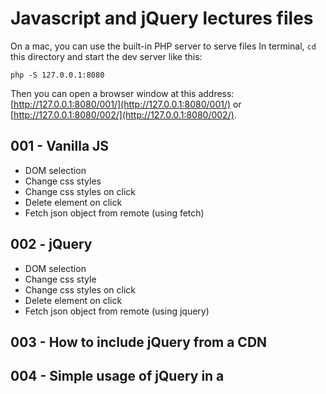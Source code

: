 # Javascript and jQuery lectures files

On a mac, you can use the built-in PHP server to serve files
In terminal, `cd` this directory and start the dev server like this:

`
php -S 127.0.0.1:8080
`

Then you can open a browser window at this address: [http://127.0.0.1:8080/001/](http://127.0.0.1:8080/001/) or [http://127.0.0.1:8080/002/](http://127.0.0.1:8080/002/).


## 001 - Vanilla JS
* DOM selection
* Change css styles
* Change css styles on click
* Delete element on click
* Fetch json object from remote (using fetch)

## 002 - jQuery
* DOM selection
* Change css style
* Change css styles on click
* Delete element on click
* Fetch json object from remote (using jquery)

## 003 - How to include jQuery from a CDN

## 004 - Simple usage of jQuery in a <script> tag, with document ready

## 005 - Simple usage of jQuery in an external script, with document ready

## 006 - Include a jQuery like jquery-sticky 

## 007 - Modal window vanilla JS

## 008 - Modal window jQuery